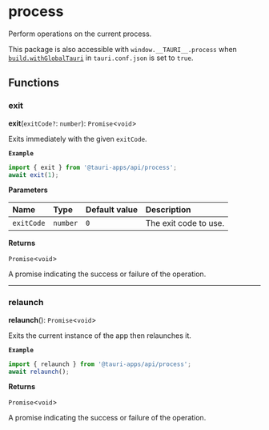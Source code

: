 # process

Perform operations on the current process.

This package is also accessible with `window.__TAURI__.process` when [`build.withGlobalTauri`](https://tauri.app/v1/api/config/#buildconfig.withglobaltauri) in `tauri.conf.json` is set to `true`.

## Functions

### exit

**exit**(`exitCode?`: `number`): `Promise`<`void`\>

Exits immediately with the given `exitCode`.

**`Example`**

```typescript
import { exit } from '@tauri-apps/api/process';
await exit(1);
```

**Parameters**

| Name | Type | Default value | Description |
| :------ | :------ | :------ | :------ |
| `exitCode` | `number` | `0` | The exit code to use. |

**Returns**

`Promise`<`void`\>

A promise indicating the success or failure of the operation.

---

### relaunch

**relaunch**(): `Promise`<`void`\>

Exits the current instance of the app then relaunches it.

**`Example`**

```typescript
import { relaunch } from '@tauri-apps/api/process';
await relaunch();
```

**Returns**

`Promise`<`void`\>

A promise indicating the success or failure of the operation.
